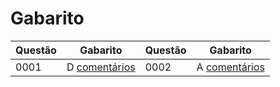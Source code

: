 # Gabarito

| Questão | Gabarito | Questão | Gabarito |
|----------|---------|---------|----------|
| 0001 | D [comentários](0001-gabcom.md) | 0002 | A [comentários](0002-gabcom.md) |
